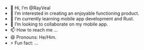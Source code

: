 - 👋 Hi, I’m @RayVeal
- 👀 I’m interested in creating an enjoyable functioning product.
- 🌱 I’m currently learning mobile app development and Rust.
- 💞️ I’m looking to collaborate on my mobile app.
- 📫 How to reach me ...
- 😄 Pronouns: He/Him.
- ⚡ Fun fact: ...

<!---
RayVeal/RayVeal is a ✨ special ✨ repository because its `README.md` (this file) appears on your GitHub profile.
You can click the Preview link to take a look at your changes.
--->
